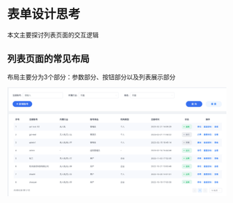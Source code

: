 # 表单设计思考

本文主要探讨列表页面的交互逻辑

## 列表页面的常见布局

布局主要分为3个部分：参数部分、按钮部分以及列表展示部分



![img.png](/imgs/problems/table-layout.png)

